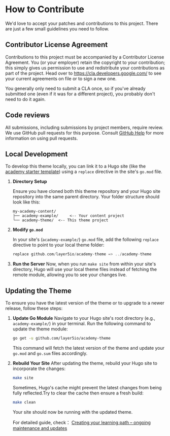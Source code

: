 # How to Contribute

We'd love to accept your patches and contributions to this project. There are
just a few small guidelines you need to follow.

## Contributor License Agreement

Contributions to this project must be accompanied by a Contributor License
Agreement. You (or your employer) retain the copyright to your contribution;
this simply gives us permission to use and redistribute your contributions as
part of the project. Head over to <https://cla.developers.google.com/> to see
your current agreements on file or to sign a new one.

You generally only need to submit a CLA once, so if you've already submitted one
(even if it was for a different project), you probably don't need to do it
again.

## Code reviews

All submissions, including submissions by project members, require review. We
use GitHub pull requests for this purpose. Consult
[GitHub Help](https://help.github.com/articles/about-pull-requests/) for more
information on using pull requests.

## Local Development

To develop this theme locally, you can link it to a Hugo site (like the [academy starter template](https://github.com/layer5io/academy-example)) using a `replace` directive in the site's `go.mod` file.

1. **Directory Setup**

    Ensure you have cloned both this theme repository and your Hugo site repository into the same parent directory. Your folder structure should look like this:

    ```
    my-academy-content/
    ├── academy-example/     <-- Your content project
    └── academy-theme/  <-- This theme project
    ```

2. **Modify `go.mod`**

    In your site's (`academy-example/`) `go.mod` file, add the following `replace` directive to point to your local theme folder:

    ```go
    replace github.com/layer5io/academy-theme => ../academy-theme
    ```

3. **Run the Server**
    Now, when you run `make site` from within your site's directory, Hugo will use your local theme files instead of fetching the remote module, allowing you to see your changes live.

## Updating the Theme

To ensure you have the latest version of the theme or to upgrade to a newer release, follow these steps:

1. **Update Go Module**
    Navigate to your Hugo site's root directory (e.g., `academy-example/`) in your terminal. Run the following command to update the theme module:

    ```bash
    go get -u github.com/layer5io/academy-theme
    ```

    This command will fetch the latest version of the theme and update your `go.mod` and `go.sum` files accordingly.

2. **Rebuild Your Site**
    After updating the theme, rebuild your Hugo site to incorporate the changes:

    ```bash
    make site
    ```

    Sometimes, Hugo's cache might prevent the latest changes from being fully reflected.Try to clear the cache then ensure a fresh build:

    ```bash
    make clean
    ```

    Your site should now be running with the updated theme.

    For detailed guide, check：
    [Creating your learning path – ongoing maintenance and updates](https://docs.layer5.io/cloud/academy/creating-your-learning-path/#6-ongoing-maintenance-and-updates)
